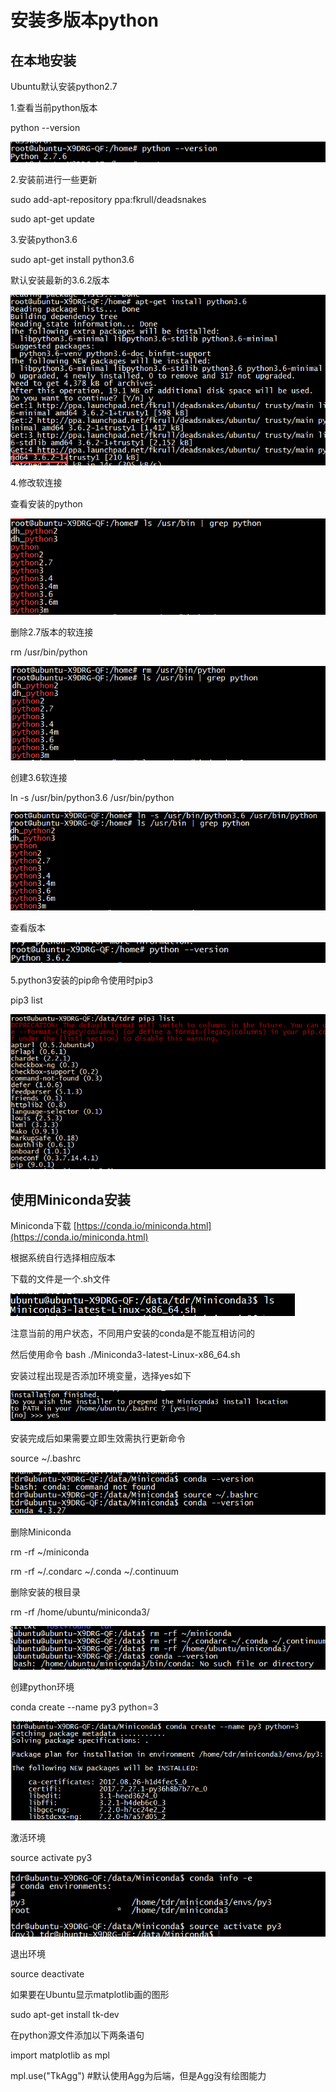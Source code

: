 # 安装多版本python

## 在本地安装

Ubuntu默认安装python2.7

1.查看当前python版本

python --version

![](/Ubuntu14.04/assets/3_1.png)

2.安装前进行一些更新

sudo add-apt-repository ppa:fkrull/deadsnakes

sudo apt-get update

3.安装python3.6

sudo apt-get install python3.6

默认安装最新的3.6.2版本

![](/Ubuntu14.04/assets/3_2.png)

4.修改软连接

查看安装的python

![](/Ubuntu14.04/assets/3_3.png)

删除2.7版本的软连接

rm  /usr/bin/python

![](/Ubuntu14.04/assets/3_4.png)

创建3.6软连接

ln -s /usr/bin/python3.6 /usr/bin/python

![](/Ubuntu14.04/assets/3_5.png)

查看版本

![](/Ubuntu14.04/assets/3_6.png)

5.python3安装的pip命令使用时pip3

pip3 list

![](/Ubuntu14.04/assets/3_7.png)

## 使用Miniconda安装

Miniconda下载    [https://conda.io/miniconda.html](https://conda.io/miniconda.html)

根据系统自行选择相应版本

下载的文件是一个.sh文件

![](/Ubuntu14.04/assets/3_8.png)

注意当前的用户状态，不同用户安装的conda是不能互相访问的

然后使用命令  bash ./Miniconda3-latest-Linux-x86\_64.sh

安装过程出现是否添加环境变量，选择yes如下

![](/Ubuntu14.04/assets/3_9.png)

安装完成后如果需要立即生效需执行更新命令

source  ~/.bashrc

![](/Ubuntu14.04/assets/3_10.png)

删除Miniconda

rm -rf ~/miniconda

rm -rf ~/.condarc ~/.conda ~/.continuum

删除安装的根目录

rm -rf /home/ubuntu/miniconda3/

![](/Ubuntu14.04/assets/3_11.png)

创建python环境

conda create --name py3 python=3

![](/Ubuntu14.04/assets/3_12.png)

激活环境

source activate py3

![](/Ubuntu14.04/assets/3_13.png)

退出环境

source deactivate

如果要在Ubuntu显示matplotlib画的图形

sudo apt-get install tk-dev

在python源文件添加以下两条语句

import matplotlib as mpl

mpl.use\("TkAgg"\)   \#默认使用Agg为后端，但是Agg没有绘图能力

